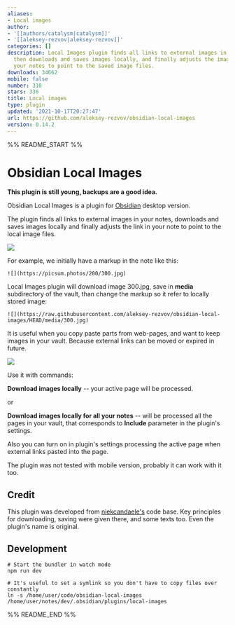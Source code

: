 ```yaml
---
aliases:
- Local images
author:
- '[[authors/catalysm|catalysm]]'
- '[[aleksey-rezvov|aleksey-rezvov]]'
categories: []
description: Local Images plugin finds all links to external images in your notes,
  then downloads and saves images locally, and finally adjusts the image links in
  your notes to point to the saved image files.
downloads: 34662
mobile: false
number: 310
stars: 336
title: Local images
type: plugin
updated: '2021-10-17T20:27:47'
url: https://github.com/aleksey-rezvov/obsidian-local-images
version: 0.14.2
---
```


%% README_START %%

# Obsidian Local Images

**This plugin is still young, backups are a good idea.**

Obsidian Local Images is a plugin for [Obsidian](https://obsidian.md/) desktop version. 

The plugin finds all links to external images in your notes, downloads and saves images locally and finally adjusts the link in your note to point to the local image files.

![](https://raw.githubusercontent.com/aleksey-rezvov/obsidian-local-images/HEAD/docs/obsidian-local-images-sep2021.gif)

For example, we initially have a markup in the note like this:

    ![](https://picsum.photos/200/300.jpg)

Local Images plugin will download image 300.jpg, save in **media** subdirectory of the vault, than change the markup so it refer to locally stored image:

    ![](https://raw.githubusercontent.com/aleksey-rezvov/obsidian-local-images/HEAD/media/300.jpg)

It is useful when you copy paste parts from web-pages, and want to keep images in your vault. Because external links can be moved or expired in future.

![](https://raw.githubusercontent.com/aleksey-rezvov/obsidian-local-images/HEAD/docs/obsidian-local-images-html-sep2021.gif)

Use it with commands:

**Download images locally** -- your active page will be processed.

or

**Download images locally for all your notes** -- will be processed all the pages in your vault, that corresponds to **Include** parameter in the plugin's settings.

Also you can turn on in plugin's settings processing the active page when external links pasted into the page.

The plugin was not tested with mobile version, probably it can work with it too.

## Credit

This plugin was developed from [niekcandaele's](https://github.com/niekcandaele/obsidian-local-images) code base. Key principles for downloading, saving were given there, and some texts too. Even the plugin's name is original.

## Development

```
# Start the bundler in watch mode
npm run dev

# It's useful to set a symlink so you don't have to copy files over constantly
ln -s /home/user/code/obsidian-local-images /home/user/notes/dev/.obsidian/plugins/local-images
```


%% README_END %%